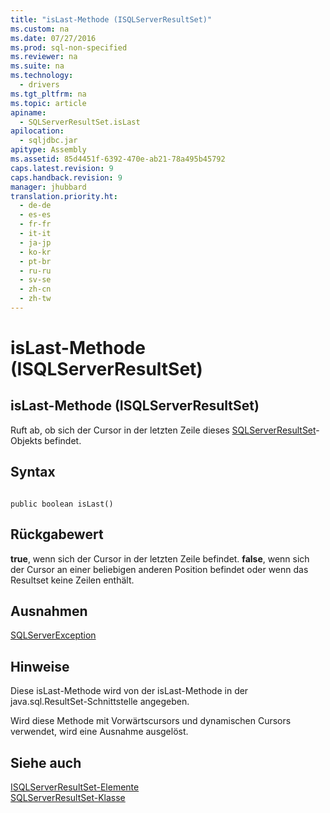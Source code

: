 ```yaml
---
title: "isLast-Methode (ISQLServerResultSet)"
ms.custom: na
ms.date: 07/27/2016
ms.prod: sql-non-specified
ms.reviewer: na
ms.suite: na
ms.technology: 
  - drivers
ms.tgt_pltfrm: na
ms.topic: article
apiname: 
  - SQLServerResultSet.isLast
apilocation: 
  - sqljdbc.jar
apitype: Assembly
ms.assetid: 85d4451f-6392-470e-ab21-78a495b45792
caps.latest.revision: 9
caps.handback.revision: 9
manager: jhubbard
translation.priority.ht: 
  - de-de
  - es-es
  - fr-fr
  - it-it
  - ja-jp
  - ko-kr
  - pt-br
  - ru-ru
  - sv-se
  - zh-cn
  - zh-tw
---
```

# isLast-Methode (ISQLServerResultSet)
    
## isLast\-Methode \(ISQLServerResultSet\)  
 Ruft ab, ob sich der Cursor in der letzten Zeile dieses [SQLServerResultSet](../content/SQLServerResultSet-Class.md)\-Objekts befindet.  
  
## Syntax  
  
```  
  
public boolean isLast()  
```  
  
## Rückgabewert  
 **true**, wenn sich der Cursor in der letzten Zeile befindet. **false**, wenn sich der Cursor an einer beliebigen anderen Position befindet oder wenn das Resultset keine Zeilen enthält.  
  
## Ausnahmen  
 [SQLServerException](../content/SQLServerException-Class.md)  
  
## Hinweise  
 Diese isLast\-Methode wird von der isLast\-Methode in der java.sql.ResultSet\-Schnittstelle angegeben.  
  
 Wird diese Methode mit Vorwärtscursors und dynamischen Cursors verwendet, wird eine Ausnahme ausgelöst.  
  
## Siehe auch  
 [ISQLServerResultSet-Elemente](../content/SQLServerResultSet-Members.md)   
 [SQLServerResultSet-Klasse](../content/SQLServerResultSet-Class.md)  
  
  
